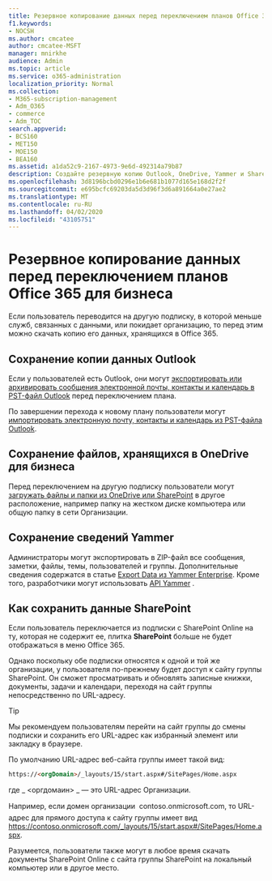 ```yaml
---
title: Резервное копирование данных перед переключением планов Office 365 для бизнеса
f1.keywords:
- NOCSH
ms.author: cmcatee
author: cmcatee-MSFT
manager: mnirkhe
audience: Admin
ms.topic: article
ms.service: o365-administration
localization_priority: Normal
ms.collection:
- M365-subscription-management
- Adm_O365
- commerce
- Adm_TOC
search.appverid:
- BCS160
- MET150
- MOE150
- BEA160
ms.assetid: a1da52c9-2167-4973-9e6d-492314a79b87
description: Создайте резервную копию Outlook, OneDrive, Yammer и SharePoint, прежде чем переключать подписки на Office 365 или при выходе пользователя из Организации.
ms.openlocfilehash: 3d8196bcbd0296e1b6e681b1077d165e168d2f2f
ms.sourcegitcommit: e695bcfc69203da5d3d96f3d6a891664a0e27ae2
ms.translationtype: MT
ms.contentlocale: ru-RU
ms.lasthandoff: 04/02/2020
ms.locfileid: "43105751"
---
```

# <a name="back-up-data-before-switching-office-365-for-business-plans"></a>Резервное копирование данных перед переключением планов Office 365 для бизнеса

Если пользователь переводится на другую подписку, в которой меньше служб, связанных с данными, или покидает организацию, то перед этим можно скачать копию его данных, хранящихся в Office 365.
  
## <a name="save-a-copy-of-outlook-information"></a>Сохранение копии данных Outlook

Если у пользователей есть Outlook, они могут [экспортировать или архивировать сообщения электронной почты, контакты и календарь в PST-файл Outlook](https://support.office.com/article/14252b52-3075-4e9b-be4e-ff9ef1068f91) перед переключением плана.
  
По завершении перехода к новому плану пользователи могут [импортировать электронную почту, контакты и календарь из PST-файла Outlook](https://support.office.com/article/431a8e9a-f99f-4d5f-ae48-ded54b3440ac).
  
## <a name="save-files-stored-in-onedrive-for-business"></a>Сохранение файлов, хранящихся в OneDrive для бизнеса

Перед переключением на другую подписку пользователи могут [загружать файлы и папки из OneDrive или SharePoint](https://support.office.com/article/5c7397b7-19c7-4893-84fe-d02e8fa5df05) в другое расположение, например папку на жестком диске компьютера или общую папку в сети Организации.
  
## <a name="save-yammer-information"></a>Сохранение сведений Yammer

Администраторы могут экспортировать в ZIP-файл все сообщения, заметки, файлы, темы, пользователей и группы. Дополнительные сведения содержатся в статье [Export Data из Yammer Enterprise](https://docs.microsoft.com/yammer/manage-security-and-compliance/export-yammer-enterprise-data). Кроме того, разработчики могут использовать [API Yammer](https://go.microsoft.com/fwlink/p/?linkid=842495) .
  
## <a name="how-to-save-sharepoint-information"></a>Как сохранить данные SharePoint

Если пользователь переключается из подписки с SharePoint Online на ту, которая не содержит ее, плитка **SharePoint** больше не будет отображаться в меню Office 365.
  
Однако поскольку обе подписки относятся к одной и той же организации, у пользователя по-прежнему будет доступ к сайту группы SharePoint. Он сможет просматривать и обновлять записные книжки, документы, задачи и календари, переходя на сайт группы непосредственно по URL-адресу.
  
> [!TIP]
> Мы рекомендуем пользователям перейти на сайт группы до смены подписки и сохранить его URL-адрес как избранный элемент или закладку в браузере.
  
По умолчанию URL-адрес веб-сайта группы имеет такой вид:
  
```html
https://<orgDomain>/_layouts/15/start.aspx#/SitePages/Home.aspx
```

где _ \<оргдомаин\> _ — это URL-адрес Организации.
  
Например, если домен организации  contoso.onmicrosoft.com, то URL-адрес для прямого доступа к сайту группы имеет вид https://contoso.onmicrosoft.com/_layouts/15/start.aspx#/SitePages/Home.aspx.
  
Разумеется, пользователи также могут в любое время скачать документы SharePoint Online с сайта группы SharePoint на локальный компьютер или в другое место.